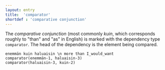 ```yaml
---
layout: entry
title:  'comparator'
shortdef : 'comparative conjunction'
---
```


The *comparative conjunction* (most commonly *kuin*, which corresponds
roughly to "than" and "as" in English) is marked with the dependency
type `comparator`. The head of the dependency is the element being
compared.

<!-- fname:comparator.pdf -->
~~~ sdparse
enemmän kuin haluaisin \n more than I_would_want
comparator(enemmän-1, haluaisin-3)
comparator(haluaisin-3, kuin-2)
~~~
